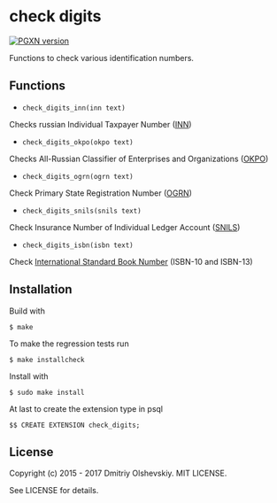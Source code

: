 check digits
============

[![PGXN version](https://badge.fury.io/pg/check_digits.svg)](http://pgxn.org/dist/check\_digits)

Functions to check various identification numbers.

Functions
---------

* `check_digits_inn(inn text)`

Checks russian Individual Taxpayer Number ([INN](https://goo.gl/dK7BZs))

* `check_digits_okpo(okpo text)`

Checks All-Russian Classifier of Enterprises and Organizations ([OKPO](https://goo.gl/gWldnP))

* `check_digits_ogrn(ogrn text)`

Check Primary State Registration Number ([OGRN](https://goo.gl/Abd9oc))

* `check_digits_snils(snils text)`

Check Insurance Number of Individual Ledger Account ([SNILS](https://goo.gl/NxeFKV))

* `check_digits_isbn(isbn text)`

Check [International Standard Book Number](https://goo.gl/0LINxR) (ISBN-10 and ISBN-13)

Installation
------------

Build with

```
$ make
```

To make the regression tests run

```
$ make installcheck
```

Install with

```
$ sudo make install
```

At last to create the extension type in psql

```
$$ CREATE EXTENSION check_digits;
```

License
-------

Copyright (c) 2015 - 2017 Dmitriy Olshevskiy. MIT LICENSE.

See LICENSE for details.
